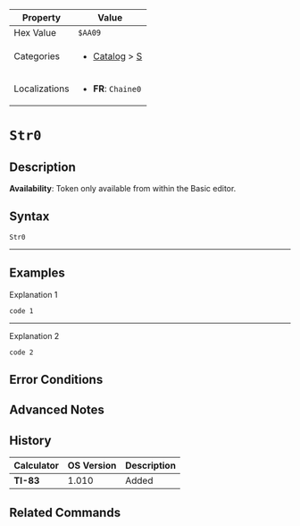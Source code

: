 | Property      | Value |
|---------------|-------|
| Hex Value     | `$AA09`|
| Categories    | <ul><li>[Catalog](../categories/Catalog.md) > [S](../categories/Catalog.md#S)</li></ul> |
| Localizations | <ul><li><b>FR</b>: `Chaine0`</li></ul> |

# `Str0`

## Description



<b>Availability</b>: Token only available from within the Basic editor.

## Syntax
`Str0`

<hr>

## Examples

Explanation 1
```ti-basic
code 1
```
---
Explanation 2
```ti-basic
code 2
```

## Error Conditions


## Advanced Notes


## History
| Calculator | OS Version | Description |
|------------|------------|-------------|
| <b>TI-83</b> | 1.010 | Added

## Related Commands

    
